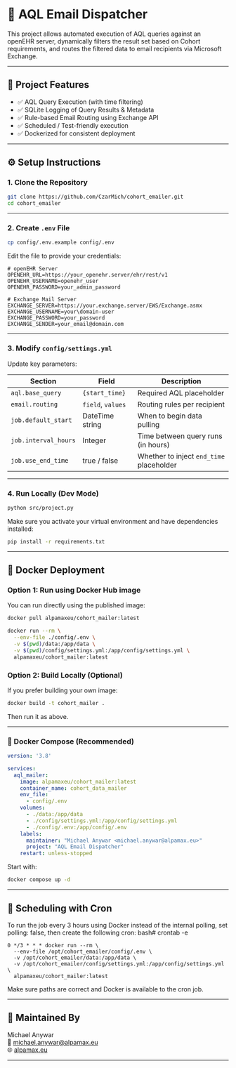 # 🔄 AQL Email Dispatcher

This project allows automated execution of AQL queries against an openEHR server, dynamically filters the result set based on Cohort requirements, and routes the filtered data to email recipients via Microsoft Exchange.

---

## 📂 Project Features

- ✅ AQL Query Execution (with time filtering)
- ✅ SQLite Logging of Query Results & Metadata
- ✅ Rule-based Email Routing using Exchange API
- ✅ Scheduled / Test-friendly execution
- ✅ Dockerized for consistent deployment

---

## ⚙️ Setup Instructions

### 1. Clone the Repository

```bash
git clone https://github.com/CzarMich/cohort_emailer.git
cd cohort_emailer
```

---

### 2. Create `.env` File

```bash
cp config/.env.example config/.env
```

Edit the file to provide your credentials:

```env
# openEHR Server
OPENEHR_URL=https://your_openehr.server/ehr/rest/v1
OPENEHR_USERNAME=openehr_user
OPENEHR_PASSWORD=your_admin_password

# Exchange Mail Server
EXCHANGE_SERVER=https://your.exchange.server/EWS/Exchange.asmx
EXCHANGE_USERNAME=your\domain-user
EXCHANGE_PASSWORD=your_password
EXCHANGE_SENDER=your_email@domain.com
```

---

### 3. Modify `config/settings.yml`

Update key parameters:

| Section              | Field              | Description                             |
|----------------------|--------------------|-----------------------------------------|
| `aql.base_query`     | `{start_time}`     | Required AQL placeholder                |
| `email.routing`      | `field`, `values`  | Routing rules per recipient             |
| `job.default_start`  | DateTime string    | When to begin data pulling              |
| `job.interval_hours` | Integer            | Time between query runs (in hours)      |
| `job.use_end_time`   | true / false       | Whether to inject `end_time` placeholder|

---

### 4. Run Locally (Dev Mode)

```bash
python src/project.py
```

Make sure you activate your virtual environment and have dependencies installed:

```bash
pip install -r requirements.txt
```

---

## 🐳 Docker Deployment

### Option 1: Run using Docker Hub image

You can run directly using the published image:

```bash
docker pull alpamaxeu/cohort_mailer:latest
```

```bash
docker run --rm \
  --env-file ./config/.env \
  -v $(pwd)/data:/app/data \
  -v $(pwd)/config/settings.yml:/app/config/settings.yml \
  alpamaxeu/cohort_mailer:latest
```

### Option 2: Build Locally (Optional)

If you prefer building your own image:

```bash
docker build -t cohort_mailer .
```

Then run it as above.

---

### 🔧 Docker Compose (Recommended)

```yaml
version: '3.8'

services:
  aql_mailer:
    image: alpamaxeu/cohort_mailer:latest
    container_name: cohort_data_mailer
    env_file:
      - config/.env
    volumes:
      - ./data:/app/data
      - ./config/settings.yml:/app/config/settings.yml
      - ./config/.env:/app/config/.env
    labels:
      maintainer: "Michael Anywar <michael.anywar@alpamax.eu>"
      project: "AQL Email Dispatcher"
    restart: unless-stopped
```

Start with:

```bash
docker compose up -d
```

---

## 🔁 Scheduling with Cron

To run the job every 3 hours using Docker instead of the internal polling, set polling: false, then create the following cron:
bash# crontab -e
```cron
0 */3 * * * docker run --rm \
  --env-file /opt/cohort_emailer/config/.env \
  -v /opt/cohort_emailer/data:/app/data \
  -v /opt/cohort_emailer/config/settings.yml:/app/config/settings.yml \
  alpamaxeu/cohort_mailer:latest
```

Make sure paths are correct and Docker is available to the cron job.

---

## 💠 Maintained By

Michael Anywar  
💼 michael.anywar@alpamax.eu  
🌐 [alpamax.eu](https://www.alpamax.eu)

---
